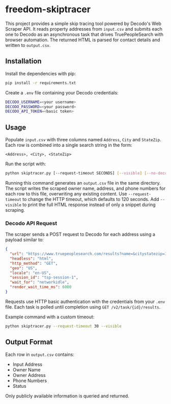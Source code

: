 # freedom-skiptracer

This project provides a simple skip tracing tool powered by Decodo's Web Scraper API. It reads property addresses from `input.csv` and submits each one to Decodo as an asynchronous task that drives TruePeopleSearch with browser automation. The returned HTML is parsed for contact details and written to `output.csv`.

## Installation

Install the dependencies with pip:

```bash
pip install -r requirements.txt
```

Create a `.env` file containing your Decodo credentials:

```bash
DECODO_USERNAME=<your username>
DECODO_PASSWORD=<your password>
DECODO_API_TOKEN=<basic token>
```

## Usage

Populate `input.csv` with three columns named `Address`, `City` and
`StateZip`. Each row is combined into a single search string in the form:

```
<Address>, <City>, <StateZip>
```

Run the script with:

```bash
python skiptracer.py [--request-timeout SECONDS] [--visible] [--no-decodo]
```
Running this command generates an `output.csv` file in the same directory. The
script writes the scraped owner name, address, and phone numbers for each row to this
file, overwriting any existing content. Use `--request-timeout` to change the HTTP timeout, which defaults to 120 seconds. Add `--visible` to print the full HTML response instead of only a snippet during scraping.

### Decodo API Request

The scraper sends a POST request to Decodo for each address using a payload similar to:

```json
{
  "url": "https://www.truepeoplesearch.com/results?name=&citystatezip=IN+47371",
  "headless": "html",
  "http_method": "GET",
  "geo": "US",
  "locale": "en-US",
  "session_id": "tsp-session-1",
  "wait_for": "networkidle",
  "render_wait_time_ms": 6000
}
```
Requests use HTTP basic authentication with the credentials from your `.env` file. Each
task is polled until completion using `GET /v2/task/{id}/results`.

Example command with a custom timeout:

```bash
python skiptracer.py --request-timeout 30 --visible
```

## Output Format

Each row in `output.csv` contains:

- Input Address
- Owner Name
- Owner Address
- Phone Numbers
- Status

Only publicly available information is queried and returned.

